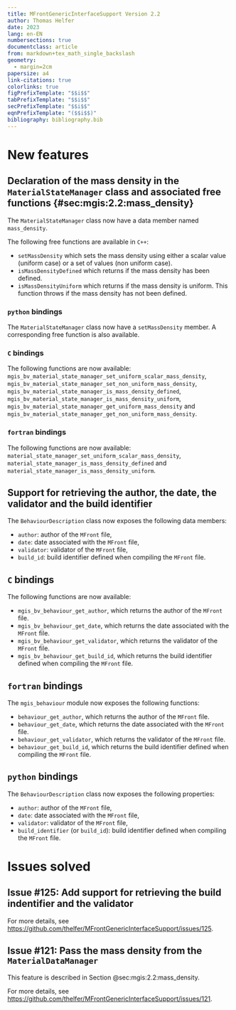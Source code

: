 ```yaml
---
title: MFrontGenericInterfaceSupport Version 2.2
author: Thomas Helfer
date: 2023
lang: en-EN
numbersections: true
documentclass: article
from: markdown+tex_math_single_backslash
geometry:
  - margin=2cm
papersize: a4
link-citations: true
colorlinks: true
figPrefixTemplate: "$$i$$"
tabPrefixTemplate: "$$i$$"
secPrefixTemplate: "$$i$$"
eqnPrefixTemplate: "($$i$$)"
bibliography: bibliography.bib
---
```


# New features

## Declaration of the mass density in the `MaterialStateManager` class and associated free functions {#sec:mgis:2.2:mass_density}

The `MaterialStateManager` class now have a data member named `mass_density`.

The following free functions are available in `C++`:

- `setMassDensity` which sets the mass density using either a scalar
  value (uniform case) or a set of values (non uniform case).
- `isMassDensityDefined` which returns if the mass density has been
  defined.
- `isMassDensityUniform` which returns if the mass density is uniform.
  This function throws if the mass density has not been defined.

### `python` bindings

The `MaterialStateManager` class now have a `setMassDensity` member. A
corresponding free function is also available.

### `C` bindings

The following functions are now available:
`mgis_bv_material_state_manager_set_uniform_scalar_mass_density`,
`mgis_bv_material_state_manager_set_non_uniform_mass_density`,
`mgis_bv_material_state_manager_is_mass_density_defined`,
`mgis_bv_material_state_manager_is_mass_density_uniform`,
`mgis_bv_material_state_manager_get_uniform_mass_density` and
`mgis_bv_material_state_manager_get_non_uniform_mass_density`.

### `fortran` bindings

The following functions are now available:
`material_state_manager_set_uniform_scalar_mass_density`,
`material_state_manager_is_mass_density_defined` and
`material_state_manager_is_mass_density_uniform`.

## Support for retrieving the author, the date, the validator and the build identifier

The `BehaviourDescription` class now exposes the following data members:

- `author`: author of the `MFront` file,
- `date`: date associated with the `MFront` file,
- `validator`: validator of the `MFront` file,
- `build_id`: build identifier defined when compiling the `MFront` file.

## `C` bindings

The following functions are now available:

- `mgis_bv_behaviour_get_author`, which returns the author of the `MFront` file.
- `mgis_bv_behaviour_get_date`, which returns the date associated with the `MFront` file.
- `mgis_bv_behaviour_get_validator`, which returns the validator of the
  `MFront` file.
- `mgis_bv_behaviour_get_build_id`, which returns the build identifier
  defined when compiling the `MFront` file.

## `fortran` bindings

The `mgis_behaviour` module now exposes the following functions:

- `behaviour_get_author`, which returns the author of the `MFront` file.
- `behaviour_get_date`, which returns the date associated with the
  `MFront` file.
- `behaviour_get_validator`, which returns the validator of the `MFront`
  file.
- `behaviour_get_build_id`, which returns the build identifier defined
  when compiling the `MFront` file.

## `python` bindings

The `BehaviourDescription` class now exposes the following properties:

- `author`: author of the `MFront` file,
- `date`: date associated with the `MFront` file,
- `validator`: validator of the `MFront` file,
- `build_identifier` (or `build_id`): build identifier defined when compiling the `MFront` file.

# Issues solved

## Issue #125: Add support for retrieving the build indentifier and the validator

For more details, see <https://github.com/thelfer/MFrontGenericInterfaceSupport/issues/125>.

## Issue #121: Pass the mass density from the `MaterialDataManager`

This feature is described in Section @sec:mgis:2.2:mass_density.

For more details, see <https://github.com/thelfer/MFrontGenericInterfaceSupport/issues/121>.

